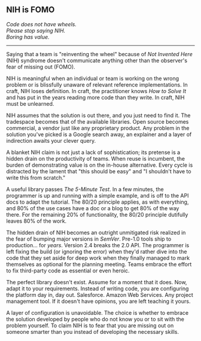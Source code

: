 ## NIH is FOMO

*Code does not have wheels.         <br>
Please stop saying NIH.             <br>
Boring has value.*

---

Saying that a team is "reinventing the wheel" because of *Not Invented Here* (NIH) syndrome doesn't communicate anything other than the observer's fear of missing out (FOMO).

NIH is meaningful when an individual or team is working on the wrong problem or is blissfully unaware of relevant reference implementations. In craft, NIH loses definition. In craft, the practitioner knows *How to Solve It* and has put in the years reading more code than they write. In craft, NIH must be unlearned.

NIH assumes that the solution is out there, and you just need to find it. The tradespace becomes that of the available libraries. Open source becomes commercial, a vendor just like any proprietary product. Any problem in the solution you've picked is a Google search away, an explainer and a layer of indirection awaits your clever query.

A blanket NIH claim is not just a lack of sophistication; its pretense is a hidden drain on the productivity of teams. When reuse is incumbent, the burden of demonstrating value is on the in-house alternative. Every cycle is distracted by the lament that "this should be easy" and "I shouldn't have to write this from scratch."

A useful library passes *The 5-Minute Test*. In a few minutes, the programmer is up and running with a simple example, and is off to the API docs to adapt the tutorial. The 80/20 principle applies, as with everything, and 80% of the use cases have a doc or a blog to get 80% of the way there. For the remaining 20% of functionality, the 80/20 principle dutifully leaves 80% of the work.

The hidden drain of NIH becomes an outright unmitigated risk realized in the fear of bumping major versions in *SemVer*. Pre-1.0 tools ship to production... for *years*. Version 2.4 breaks the 2.0 API. The programmer is left fixing the build (or ignoring the error) when they'd rather dive into the code that they set aside for deep work when they finally managed to mark themselves as optional for the planning meeting. Teams embrace the effort to fix third-party code as essential or even heroic.

The perfect library doesn't exist. Assume for a moment that it does. Now, adapt it to your requirements. Instead of writing code, you are configuring the platform day in, day out. Salesforce. Amazon Web Services. Any project management tool. If it doesn't have opinions, you are left teaching it yours.

A layer of configuration is unavoidable. The choice is whether to embrace the solution developed by people who do not know you or to sit with the problem yourself. To claim NIH is to fear that you are missing out on someone smarter than you instead of developing the necessary skills.
